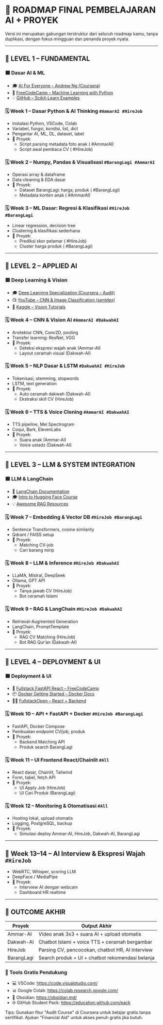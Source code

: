 # 📘 ROADMAP FINAL PEMBELAJARAN AI + PROYEK

Versi ini merupakan gabungan terstruktur dari seluruh roadmap kamu, tanpa duplikasi, dengan fokus mingguan dan penanda proyek nyata.

---

## 🔰 LEVEL 1 – FUNDAMENTAL
### 🟩 Dasar AI & ML
- 🎓 [AI For Everyone – Andrew Ng (Coursera)](https://www.coursera.org/learn/ai-for-everyone)
- 🧠 [FreeCodeCamp – Machine Learning with Python](https://www.freecodecamp.org/learn/machine-learning-with-python/)
- 💡 [GitHub – Scikit-Learn Examples](https://github.com/ageron/handson-ml)

### 🗓 Week 1 – Dasar Python & AI Thinking `#AmmarAI #HireJob`
- Instalasi Python, VSCode, Colab
- Variabel, fungsi, kondisi, list, dict
- Pengantar AI, ML, DL, dataset, label
- 📌 Proyek:
  - Script parsing metadata foto anak ( #AmmarAI)
  - Script awal pembaca CV ( #HireJob)

### 🗓 Week 2 – Numpy, Pandas & Visualisasi `#BarangLagi #AmmarAI`
- Operasi array & dataframe
- Data cleaning & EDA dasar
- 📌 Proyek:
  - Dataset BarangLagi: harga, produk ( #BarangLagi)
  - Metadata konten anak ( #AmmarAI)

### 🗓 Week 3 – ML Dasar: Regresi & Klasifikasi `#HireJob #BarangLagi`
- Linear regression, decision tree
- Clustering & klasifikasi sederhana
- 📌 Proyek:
  - Prediksi skor pelamar ( #HireJob)
  - Cluster harga produk ( #BarangLagi)

---

## 🔰 LEVEL 2 – APPLIED AI
### 🟨 Deep Learning & Vision
- 🎓 [Deep Learning Specialization (Coursera – Audit)](https://www.coursera.org/specializations/deep-learning)
- 📺 [YouTube – CNN & Image Classification (sentdex)](https://www.youtube.com/playlist?list=PLQVvvaa0QuDfKTOs3Keq_kaG2P55YRn5v)
- 🧪 [Kaggle – Vision Tutorials](https://www.kaggle.com/learn/computer-vision)

### 🗓 Week 4 – CNN & Vision AI `#AmmarAI #DakwahAI`
- Arsitektur CNN, Conv2D, pooling
- Transfer learning: ResNet, VGG
- 📌 Proyek:
  - Deteksi ekspresi wajah anak (Ammar-AI)
  - Layout ceramah visual (Dakwah-AI)

### 🗓 Week 5 – NLP Dasar & LSTM `#DakwahAI #HireJob`
- Tokenisasi, stemming, stopwords
- LSTM, text generation
- 📌 Proyek:
  - Auto ceramah dakwah (Dakwah-AI)
  - Ekstraksi skill CV (HireJob)

### 🗓 Week 6 – TTS & Voice Cloning `#AmmarAI #DakwahAI`
- TTS pipeline, Mel Spectrogram
- Coqui, Bark, ElevenLabs
- 📌 Proyek:
  - Suara anak (Ammar-AI)
  - Voice ustadz (Dakwah-AI)

---

## 🔰 LEVEL 3 – LLM & SYSTEM INTEGRATION
### 🟥 LLM & LangChain
- 📘 [LangChain Documentation](https://docs.langchain.com/)
- 🎓 [Intro to Hugging Face Course](https://huggingface.co/learn/nlp-course/chapter1)
- 💡 [Awesome RAG Resources](https://github.com/hwchase17/awesome-rag)

### 🗓 Week 7 – Embedding & Vector DB `#HireJob #BarangLagi`
- Sentence Transformers, cosine similarity
- Qdrant / FAISS setup
- 📌 Proyek:
  - Matching CV-job
  - Cari barang mirip

### 🗓 Week 8 – LLM & Inference `#HireJob #DakwahAI`
- LLaMA, Mistral, DeepSeek
- Ollama, GPT API
- 📌 Proyek:
  - Tanya jawab CV (HireJob)
  - Bot ceramah Islami

### 🗓 Week 9 – RAG & LangChain `#HireJob #DakwahAI`
- Retrieval-Augmented Generation
- LangChain, PromptTemplate
- 📌 Proyek:
  - RAG CV Matching (HireJob)
  - Bot RAG Qur’an (Dakwah-AI)

---

## 🔰 LEVEL 4 – DEPLOYMENT & UI
### 🟦 Deployment & UI
- 🐍 [Fullstack FastAPI React – FreeCodeCamp](https://www.youtube.com/watch?v=0sOvCWFmrtA)
- 📦 [Docker Getting Started – Docker Docs](https://docs.docker.com/get-started/)
- 🧑‍🎨 [FullstackOpen – React + Backend](https://fullstackopen.com/en/)

### 🗓 Week 10 – API + FastAPI + Docker `#HireJob #BarangLagi`
- FastAPI, Docker Compose
- Pembuatan endpoint CV/job, produk
- 📌 Proyek:
  - Backend Matching API
  - Produk search BarangLagi

### 🗓 Week 11 – UI Frontend React/Chainlit `#All`
- React dasar, Chainlit, Tailwind
- Form, tabel, fetch API
- 📌 Proyek:
  - UI Apply Job (HireJob)
  - UI Cari Produk (BarangLagi)

### 🗓 Week 12 – Monitoring & Otomatisasi `#All`
- Hosting lokal, upload otomatis
- Logging, PostgreSQL, backup
- 📌 Proyek:
  - Simulasi deploy Ammar-AI, HireJob, Dakwah-AI, BarangLagi

---

## 🧪 Week 13–14 – AI Interview & Ekspresi Wajah `#HireJob`
- WebRTC, Whisper, scoring LLM
- DeepFace / MediaPipe
- 📌 Proyek:
  - Interview AI dengan webcam
  - Dashboard HR realtime

---

## 🎯 OUTCOME AKHIR

| Proyek      | Output Akhir                                               |
|-------------|-------------------------------------------------------------|
| Ammar-AI    | Video anak 3x3 + suara AI + upload otomatis                |
| Dakwah-AI   | Chatbot Islami + voice TTS + ceramah bergambar             |
| HireJob     | Parsing CV, pencocokan, chatbot HR, AI Interview           |
| BarangLagi  | Search produk + UI + chatbot rekomendasi belanja           |

### 🔧 Tools Gratis Pendukung
- 💻 VSCode: https://code.visualstudio.com/
- 📊 Google Colab: https://colab.research.google.com/
- 🧠 Obsidian: https://obsidian.md/
- 🌐 GitHub Student Pack: https://education.github.com/pack

Tips: Gunakan fitur "Audit Course" di Coursera untuk belajar gratis tanpa sertifikat. Ajukan "Financial Aid" untuk akses penuh gratis jika butuh.

